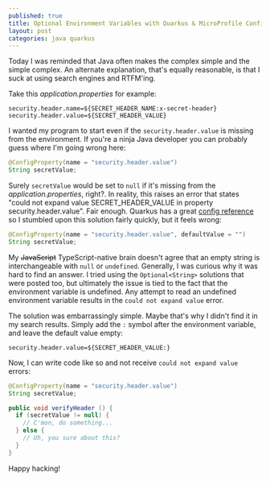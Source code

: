 ```yaml
---
published: true
title: Optional Environment Variables with Quarkus & MicroProfile Config
layout: post
categories: java quarkus
---
```


Today I was reminded that Java often makes the complex simple and the simple
complex. An alternate explanation, that's equally reasonable, is that I suck at
using search engines and RTFM'ing.

Take this _application.properties_ for example:

```properties
security.header.name=${SECRET_HEADER_NAME:x-secret-header}
security.header.value=${SECRET_HEADER_VALUE}
```

I wanted my program to start even if the `security.header.value` is missing
from the environment. If you're a ninja Java developer you can probably guess
where I'm going wrong here:

```java
@ConfigProperty(name = "security.header.value")
String secretValue;
```

Surely `secretValue` would be set to `null` if it's missing from the
_application.properties_, right?. In reality, this raises an error that states
"could not expand value SECRET_HEADER_VALUE in property security.header.value".
Fair enough. Quarkus has a great [config reference](https://quarkus.io/guides/config-reference)
so I stumbled upon this solution fairly quickly, but it feels wrong:

```java
@ConfigProperty(name = "security.header.value", defaultValue = "")
String secretValue;
```

My ~~JavaScript~~ TypeScript-native brain doesn't agree that an empty string is
interchangeable with `null` or `undefined`. Generally, I was curious why
it was hard to find an answer. I tried using the `Optional<String>` solutions
that were posted too, but ultimately the issue is tied to the fact that the
environment variable is undefined. Any attempt to read an undefined environment
variable results in the `could not expand value` error.

The solution was embarrassingly simple. Maybe that's why I didn't find it in my
search results. Simply add the `:` symbol after the environment variable, and
leave the default value empty:

```properties
security.header.value=${SECRET_HEADER_VALUE:}
```

Now, I can write code like so and not receive `could not expand value` errors:

```java
@ConfigProperty(name = "security.header.value")
String secretValue;

public void verifyHeader () {
  if (secretValue != null) {
    // C'mon, do something...
  } else {
    // Uh, you sure about this?
  }
}
```

Happy hacking!

